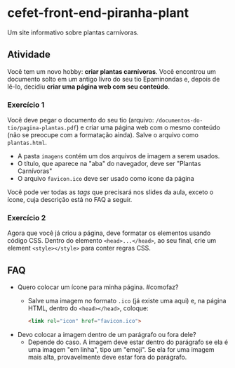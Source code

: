 # cefet-front-end-piranha-plant

Um site informativo sobre plantas carnívoras.

## Atividade

Você tem um novo hobby: **criar plantas carnívoras**. Você encontrou um
documento solto em um antigo livro do seu tio Epaminondas e, depois de lê-lo,
decidiu **criar uma página web com seu conteúdo**.

### Exercício 1

Você deve pegar o documento do seu tio (arquivo:
`/documentos-do-tio/pagina-plantas.pdf`) e criar uma página web com o
mesmo conteúdo (não se preocupe com a formatação ainda).
Salve o arquivo como `plantas.html`.
  - A pasta `imagens` contém um dos arquivos de imagem a serem usados.
  - O título, que aparece na "aba" do navegador, deve ser "Plantas Carnívoras"
  - O arquivo `favicon.ico` deve ser usado como ícone da página

Você pode ver todas as _tags_ que precisará nos slides da aula, exceto o
ícone, cuja descrição está no FAQ a seguir.

### Exercício 2

Agora que você já criou a página, deve formatar os elementos usando código CSS.
Dentro do elemento `<head>...</head>`, ao seu final, crie um element
`<style></style>` para conter regras CSS.

## FAQ

- Quero colocar um ícone para minha página. #comofaz?
  - Salve uma imagem no formato `.ico` (já existe uma aqui) e, na página HTML,
    dentro do `<head></head>`, coloque:

    ```html
    <link rel="icon" href="favicon.ico">
    ```
- Devo colocar a imagem dentro de um parágrafo ou fora dele?
  - Depende do caso. A imagem deve estar dentro do parágrafo se ela
    é uma imagem "em linha", tipo um "emoji". Se ela for uma imagem mais alta,
    provavelmente deve estar fora do parágrafo.
